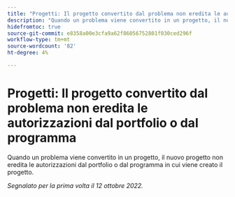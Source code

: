 ```yaml
---
title: "Progetti: Il progetto convertito dal problema non eredita le autorizzazioni dal portfolio o dal programma"
description: "Quando un problema viene convertito in un progetto, il nuovo progetto non eredita le autorizzazioni dal portfolio o dal programma in cui viene creato il progetto."
hidefromtoc: true
source-git-commit: e8358a00e3cfa9a62f86056752801f030ced296f
workflow-type: tm+mt
source-wordcount: '82'
ht-degree: 4%

---
```



# Progetti: Il progetto convertito dal problema non eredita le autorizzazioni dal portfolio o dal programma

Quando un problema viene convertito in un progetto, il nuovo progetto non eredita le autorizzazioni dal portfolio o dal programma in cui viene creato il progetto.

_Segnalato per la prima volta il 12 ottobre 2022._

